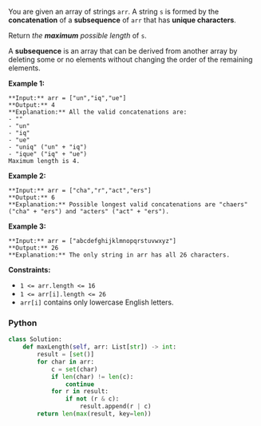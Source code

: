 You are given an array of strings  `arr`. A string  `s`  is formed by the  **concatenation**  of a  **subsequence**  of  `arr`  that has  **unique characters**.

Return  _the  **maximum**  possible length_  of  `s`.

A  **subsequence**  is an array that can be derived from another array by deleting some or no elements without changing the order of the remaining elements.

**Example 1:**
```
**Input:** arr = ["un","iq","ue"]
**Output:** 4
**Explanation:** All the valid concatenations are:
- ""
- "un"
- "iq"
- "ue"
- "uniq" ("un" + "iq")
- "ique" ("iq" + "ue")
Maximum length is 4.
```

**Example 2:**
```
**Input:** arr = ["cha","r","act","ers"]
**Output:** 6
**Explanation:** Possible longest valid concatenations are "chaers" ("cha" + "ers") and "acters" ("act" + "ers").
```

**Example 3:**
```
**Input:** arr = ["abcdefghijklmnopqrstuvwxyz"]
**Output:** 26
**Explanation:** The only string in arr has all 26 characters.
```

**Constraints:**

-   `1 <= arr.length <= 16`
-   `1 <= arr[i].length <= 26`
-   `arr[i]`  contains only lowercase English letters.


### Python
```python
class Solution:
    def maxLength(self, arr: List[str]) -> int:
        result = [set()]
        for char in arr:
            c = set(char)
            if len(char) != len(c):
                continue
            for r in result:
                if not (r & c):
                    result.append(r | c)
        return len(max(result, key=len))
```